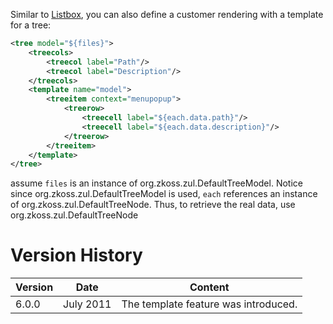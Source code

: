 Similar to
[Listbox]({{site.baseurl}}/zk_dev_ref/MVC/View/Template/Listbox_Template),
you can also define a customer rendering with a template for a tree:

``` xml
<tree model="${files}">
    <treecols>
        <treecol label="Path"/>
        <treecol label="Description"/>
    </treecols>
    <template name="model">
        <treeitem context="menupopup">
            <treerow>
                <treecell label="${each.data.path}"/>
                <treecell label="${each.data.description}"/>
            </treerow>
        </treeitem>
    </template>
</tree>
```

assume `files` is an instance of
<javadoc>org.zkoss.zul.DefaultTreeModel</javadoc>. Notice since
<javadoc>org.zkoss.zul.DefaultTreeModel</javadoc> is used, `each`
references an instance of
<javadoc>org.zkoss.zul.DefaultTreeNode</javadoc>. Thus, to retrieve the
real data, use
<javadoc method="getData()">org.zkoss.zul.DefaultTreeNode</javadoc>

# Version History

| Version | Date      | Content                              |
|---------|-----------|--------------------------------------|
| 6.0.0   | July 2011 | The template feature was introduced. |
